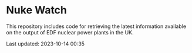 # Nuke Watch

This repository includes code for retrieving the latest information available on the output of EDF nuclear power plants in the UK.

Last updated: 2023-10-14 00:35